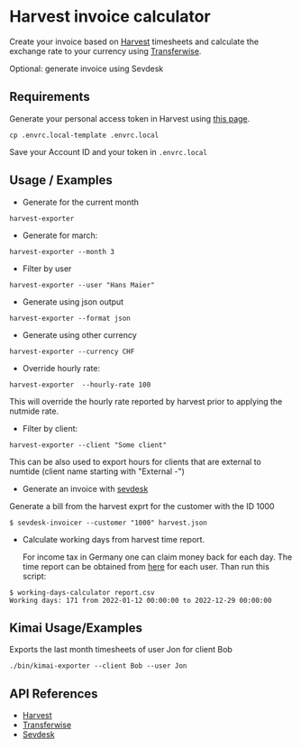 # Harvest invoice calculator

Create your invoice based on [Harvest](https://numtide.harvestapp.com) timesheets
and calculate the exchange rate to your currency using [Transferwise](https://transferwise.com).

Optional: generate invoice using Sevdesk

## Requirements

Generate your personal access token in Harvest using [this page](https://id.getharvest.com/oauth2/access_tokens/new).

```console
cp .envrc.local-template .envrc.local
```

Save your Account ID and your token in `.envrc.local`

## Usage / Examples

* Generate for the current month

```console
harvest-exporter
```

* Generate for march:

```console
harvest-exporter --month 3
```

* Filter by user

```console
harvest-exporter --user "Hans Maier"
```

* Generate using json output

```console
harvest-exporter --format json
```

* Generate using other currency

```console
harvest-exporter --currency CHF
```

* Override hourly rate:

```
harvest-exporter  --hourly-rate 100
```

This will override the hourly rate reported by harvest prior to applying the nutmide rate.

* Filter by client:

```
harvest-exporter --client "Some client"
```

This can be also used to export hours for clients that are external to numtide (client name starting with "External -")

* Generate an invoice with [sevdesk](https://sevdesk.de)

Generate a bill from the harvest exprt for the customer with the ID 1000

```
$ sevdesk-invoicer --customer "1000" harvest.json
```

* Calculate working days from harvest time report.

  For income tax in Germany one can claim money back for each day. The time report can be obtained from [here](https://numtide.harvestapp.com/reports) for each user.
  Than run this script:


``` console
$ working-days-calculator report.csv
Working days: 171 from 2022-01-12 00:00:00 to 2022-12-29 00:00:00
```

## Kimai Usage/Examples

Exports the last month timesheets of user Jon for client Bob  
```
./bin/kimai-exporter --client Bob --user Jon
```


## API References

* [Harvest](https://help.getharvest.com/api-v2)
* [Transferwise](https://api-docs.transferwise.com/#quotes-get-temporary-quote)
* [Sevdesk](https://my.sevdesk.de/api/InvoiceAPI/doc.html#tag/Invoice)
